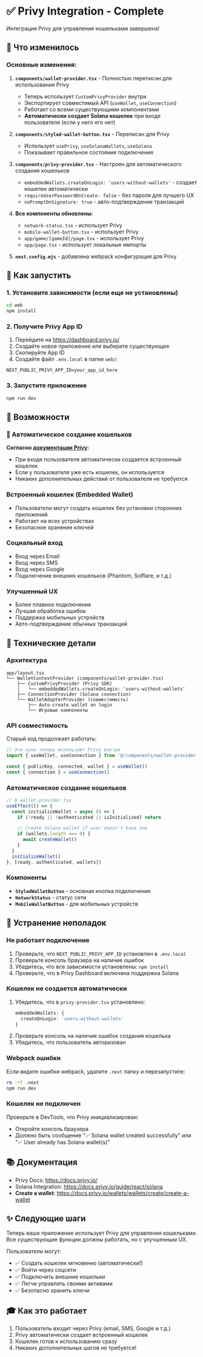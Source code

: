 # ✅ Privy Integration - Complete

Интеграция Privy для управления кошельками завершена!

## 🎯 Что изменилось

### Основные изменения:

1. **`components/wallet-provider.tsx`** - Полностью переписан для использования Privy
   - Теперь использует `CustomPrivyProvider` внутри
   - Экспортирует совместимый API (`useWallet`, `useConnection`)
   - Работает со всеми существующими компонентами
   - **Автоматически создает Solana кошелек** при входе пользователя (если у него его нет)

2. **`components/styled-wallet-button.tsx`** - Переписан для Privy
   - Использует `usePrivy`, `useSolanaWallets`, `useSolana`
   - Показывает правильное состояние подключения

3. **`components/privy-provider.tsx`** - Настроен для автоматического создания кошельков
   - `embeddedWallets.createOnLogin: 'users-without-wallets'` - создает кошелек автоматически
   - `requireUserPasswordOnCreate: false` - без пароля для лучшего UX
   - `noPromptOnSignature: true` - авто-подтверждение транзакций

4. **Все компоненты обновлены**:
   - `network-status.tsx` - использует Privy
   - `mobile-wallet-button.tsx` - использует Privy
   - `app/game/[gameId]/page.tsx` - использует Privy
   - `app/page.tsx` - использует локальные импорты

5. **`next.config.mjs`** - добавлена webpack конфигурация для Privy

## 🚀 Как запустить

### 1. Установите зависимости (если еще не установлены)

```bash
cd web
npm install
```

### 2. Получите Privy App ID

1. Перейдите на https://dashboard.privy.io/
2. Создайте новое приложение или выберите существующее
3. Скопируйте App ID
4. Создайте файл `.env.local` в папке `web/`:

```env
NEXT_PUBLIC_PRIVY_APP_ID=your_app_id_here
```

### 3. Запустите приложение

```bash
npm run dev
```

## 📝 Возможности

### 🎉 Автоматическое создание кошельков

**Согласно [документации Privy](https://docs.privy.io/wallets/wallets/create/create-a-wallet):**

- При входе пользователя автоматически создается встроенный кошелек
- Если у пользователя уже есть кошелек, он используется
- Никаких дополнительных действий от пользователя не требуется

### Встроенный кошелек (Embedded Wallet)
- Пользователи могут создать кошелек без установки сторонних приложений
- Работает на всех устройствах
- Безопасное хранение ключей

### Социальный вход
- Вход через Email
- Вход через SMS
- Вход через Google
- Подключение внешних кошельков (Phantom, Solflare, и т.д.)

### Улучшенный UX
- Более плавное подключение
- Лучшая обработка ошибок
- Поддержка мобильных устройств
- Авто-подтверждение обычных транзакций

## 🔧 Технические детали

### Архитектура

```
app/layout.tsx
└── WalletContextProvider (components/wallet-provider.tsx)
    ├── CustomPrivyProvider (Privy SDK)
    │   └── embeddedWallets.createOnLogin: 'users-without-wallets'
    ├── ConnectionProvider (Solana connection)
    └── WalletAdapterProvider (совместимость)
        ├── Auto-create wallet on login
        └── Игровые компоненты
```

### API совместимость

Старый код продолжает работать:

```typescript
// Эти хуки теперь используют Privy внутри
import { useWallet, useConnection } from '@/components/wallet-provider'

const { publicKey, connected, wallet } = useWallet()
const { connection } = useConnection()
```

### Автоматическое создание кошельков

```typescript
// В wallet-provider.tsx
useEffect(() => {
  const initializeWallet = async () => {
    if (!ready || !authenticated || isInitialized) return

    // Create Solana wallet if user doesn't have one
    if (wallets.length === 0) {
      await createWallet()
    }
  }
  initializeWallet()
}, [ready, authenticated, wallets])
```

### Компоненты

- **`StyledWalletButton`** - основная кнопка подключения
- **`NetworkStatus`** - статус сети
- **`MobileWalletButton`** - для мобильных устройств

## 🐛 Устранение неполадок

### Не работает подключение

1. Проверьте, что `NEXT_PUBLIC_PRIVY_APP_ID` установлен в `.env.local`
2. Проверьте консоль браузера на наличие ошибок
3. Убедитесь, что все зависимости установлены: `npm install`
4. Проверьте, что в Privy Dashboard включена поддержка Solana

### Кошелек не создается автоматически

1. Убедитесь, что в `privy-provider.tsx` установлено:
   ```typescript
   embeddedWallets: {
     createOnLogin: 'users-without-wallets'
   }
   ```
2. Проверьте консоль на наличие ошибок создания кошелька
3. Убедитесь, что пользователь авторизован

### Webpack ошибки

Если видите ошибки webpack, удалите `.next` папку и перезапустите:

```bash
rm -rf .next
npm run dev
```

### Кошелек не подключен

Проверьте в DevTools, что Privy инициализирован:
- Откройте консоль браузера
- Должно быть сообщение "✅ Solana wallet created successfully" или "✅ User already has Solana wallet(s)"

## 📚 Документация

- Privy Docs: https://docs.privy.io/
- Solana Integration: https://docs.privy.io/guide/react/solana
- **Create a wallet**: https://docs.privy.io/wallets/wallets/create/create-a-wallet

## ✨ Следующие шаги

Теперь ваше приложение использует Privy для управления кошельками. Все существующие функции должны работать, но с улучшенным UX.

Пользователи могут:
- ✅ Создать кошелек мгновенно (автоматически!)
- ✅ Войти через соцсети
- ✅ Подключить внешние кошельки
- ✅ Легче управлять своими активами
- ✅ Безопасно хранить ключи

## 🎓 Как это работает

1. Пользователь входит через Privy (email, SMS, Google и т.д.)
2. Privy автоматически создает встроенный кошелек
3. Кошелек готов к использованию сразу
4. Никаких дополнительных шагов не требуется!
